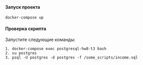 #### Запуск проекта

    docker-compose up

#### Проверка скрипта 

Запустите следующие команды:    

    1. docker-compose exec postgresql-hw8-t3 bash
    2. su postgres
    3. psql -U postgres -d postgres -f /some_scripts/income.sql    
